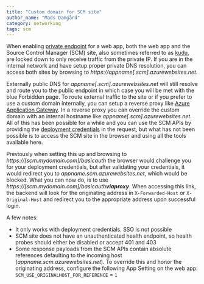 ```yaml
---
title: "Custom domain for SCM site"
author_name: "Mads Damgård"
category: networking
tags: scm
---
```


When enabling [private endpoint](https://docs.microsoft.com/azure/app-service/networking/private-endpoint) for a web app, both the web app and the Source Control Manager (SCM) site, also sometimes referred to as [kudu](https://github.com/projectkudu/kudu/wiki), are locked down to only receive traffic from the private IP. If you are in the internal network and have setup proper private DNS resolution, you can access both sites by browsing to *https://appname[.scm].azurewebsites.net*.

Externally public DNS for *appname[.scm].azurewebsites.net* will still resolve and route you to the public endpoint in which case you will be met with the blue Forbidden page.
To route external traffic to the site or if you prefer to use a custom domain internally, you can setup a reverse proxy like [Azure Application Gateway](https://docs.microsoft.com/azure/application-gateway/). In a reverse proxy you can override the custom domain with an internal hostname like *appname[.scm].azurewebsites.net*. All of this has been possible for a while and you can use the SCM APIs by providing the [deployment credentials](https://docs.microsoft.com/azure/app-service/deploy-configure-credentials?tabs=cli) in the request, but what has not been possible is to access the SCM site in the browser and using all the tools available here.

Previously when setting this up and browsing to *https://[scm.mydomain.com]/basicauth* the browser would challenge you for your deployment credentials, but after validating your credentials, it would redirect you to *appname.scm.azurewebsites.net*, which would be blocked. What you can now do, is to use *https://[scm.mydomain.com]/basicauth**viaproxy***. When accessing this link, the backend will look for the originating address in `X-Forwarded-Host` or `X-Original-Host` and redirect you to the appropriate address upon successful login.

A few notes:

- It only works with deployment credentials. SSO is not possible
- SCM site does not have an unauthenticated health endpoint, so health probes should either be disabled or accept 401 and 403
- Some response payloads from the SCM APIs contain absolute references defaulting to the incoming host (*appname.scm.azurewebsites.net*). To override this and honor the originating address, configure the following App Setting on the web app: `SCM_USE_ORIGINALHOST_FOR_REFERENCE` = `1`
